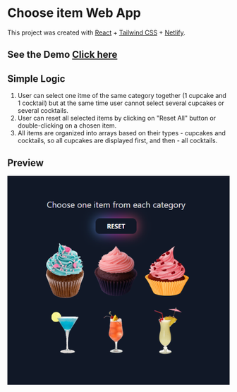 # Choose item Web App

This project was created with [React](https://github.com/facebook/create-react-app) + [Tailwind CSS](https://tailwindcss.com/docs/guides/create-react-app) + [Netlify](https://docs.netlify.com/?_ga=2.29848767.1050887025.1636032325-1120873093.1636032325).

## See the Demo [Click here](https://choose-item.netlify.app/)

## Simple Logic
1. User can select one itme of the same category together (1 cupcake and 1 cocktail) but at the same time user cannot select several cupcakes or several cocktails.
2. User can reset all selected items by clicking on "Reset All" button or double-clicking on a chosen item.
3. All items are organized into arrays based on their types - cupcakes and cocktails, so all cupcakes are displayed first, and then - all cocktails.

## Preview
![Preview Image](https://github.com/EkaterinaGorbunova/choose-item/blob/main/public/img/preview.png?raw=true)

